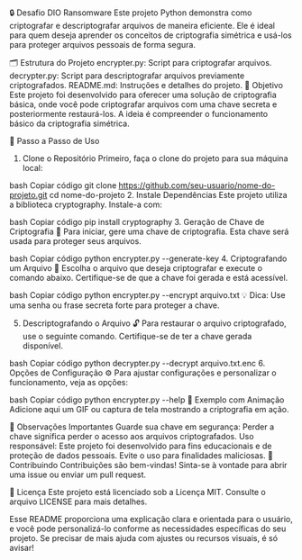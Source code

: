 🔒 Desafio DIO Ransomware
Este projeto Python demonstra como criptografar e descriptografar arquivos de maneira eficiente. Ele é ideal para quem deseja aprender os conceitos de criptografia simétrica e usá-los para proteger arquivos pessoais de forma segura.

🗂 Estrutura do Projeto
encrypter.py: Script para criptografar arquivos.
decrypter.py: Script para descriptografar arquivos previamente criptografados.
README.md: Instruções e detalhes do projeto.
🎯 Objetivo
Este projeto foi desenvolvido para oferecer uma solução de criptografia básica, onde você pode criptografar arquivos com uma chave secreta e posteriormente restaurá-los. A ideia é compreender o funcionamento básico da criptografia simétrica.

🚀 Passo a Passo de Uso
1. Clone o Repositório
Primeiro, faça o clone do projeto para sua máquina local:

bash
Copiar código
git clone https://github.com/seu-usuario/nome-do-projeto.git
cd nome-do-projeto
2. Instale Dependências
Este projeto utiliza a biblioteca cryptography. Instale-a com:

bash
Copiar código
pip install cryptography
3. Geração de Chave de Criptografia 🔑
Para iniciar, gere uma chave de criptografia. Esta chave será usada para proteger seus arquivos.

bash
Copiar código
python encrypter.py --generate-key
4. Criptografando um Arquivo 🔐
Escolha o arquivo que deseja criptografar e execute o comando abaixo. Certifique-se de que a chave foi gerada e está acessível.

bash
Copiar código
python encrypter.py --encrypt arquivo.txt
💡 Dica: Use uma senha ou frase secreta forte para proteger a chave.

5. Descriptografando o Arquivo 🔓
Para restaurar o arquivo criptografado, use o seguinte comando. Certifique-se de ter a chave gerada disponível.

bash
Copiar código
python decrypter.py --decrypt arquivo.txt.enc
6. Opções de Configuração ⚙️
Para ajustar configurações e personalizar o funcionamento, veja as opções:

bash
Copiar código
python encrypter.py --help
🌈 Exemplo com Animação
Adicione aqui um GIF ou captura de tela mostrando a criptografia em ação.

📝 Observações Importantes
Guarde sua chave em segurança: Perder a chave significa perder o acesso aos arquivos criptografados.
Uso responsável: Este projeto foi desenvolvido para fins educacionais e de proteção de dados pessoais. Evite o uso para finalidades maliciosas.
🤝 Contribuindo
Contribuições são bem-vindas! Sinta-se à vontade para abrir uma issue ou enviar um pull request.

📄 Licença
Este projeto está licenciado sob a Licença MIT. Consulte o arquivo LICENSE para mais detalhes.

Esse README proporciona uma explicação clara e orientada para o usuário, e você pode personalizá-lo conforme as necessidades específicas do seu projeto. Se precisar de mais ajuda com ajustes ou recursos visuais, é só avisar!








